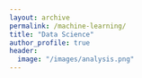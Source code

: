 ```yaml
---
layout: archive
permalink: /machine-learning/
title: "Data Science"
author_profile: true
header:
  image: "/images/analysis.png"
---
```

